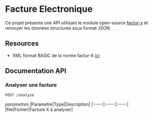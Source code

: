 # Facture Electronique

Ce projet présente une API utilisant le module open-source [factur-x](https://github.com/akretion/factur-x) et renvoyer les données structurée sous format JSON. 

## Resources 
- XML format BASIC de la norme factur-X [ici](https://github.com/invoice-x/factur-x-ng/blob/master/facturx/flavors/factur-x/xml/samples/basic.xml)

## Documentation API 

### Analyser une facture

`POST /analyze`

*parametres*
|Parametre|Type|Description|
|:----:|:----:|:----:|
|file|Fichier|Facture X à analyser|

